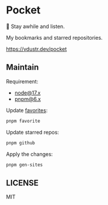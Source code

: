 # Pocket

👀 Stay awhile and listen.

My bookmarks and starred repositories.

<https://vdustr.dev/pocket>

## Maintain

Requirement:

- node@17.x
- pnpm@6.x

Update [favorites](./script/favorite.ts):

```ts
pnpm favorite
```

Update starred repos:

```sh
pnpm github
```

Apply the changes:

```sh
pnpm gen-sites
```

## LICENSE

MIT
